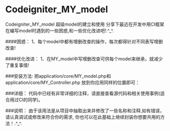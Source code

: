 # Codeigniter_MY_model

Codeigniter_MY_model  超级model的建立和使用
分享下最近在开发中用CI框架在编写model时遇到的一些困惑,和一些优化改进吧!.^_^.


####困惑：
1、每个model中都有增删改查的操作，每次都得针对不同表写增删改查!

####优化改进：
1、在MY_model中写增删改查可供每个model来继承，就减少了重复事情!

###安装方法:
把application/core/MY_model.php和application/core/MY_Controller.php 放到你应用同样的位置即可：

###详细：
代码中已经有非常详细的注释，请直接查看源代码和相关使用事例(适合用过CI的同学)。

###说明：
由于该用法是从项目中抽取出来并修改了一些名称和注释,如有错误，请认真调试或修改来符合你的需求,
你也可以在此基础上继续封装你想要共用的方法！.^_^.